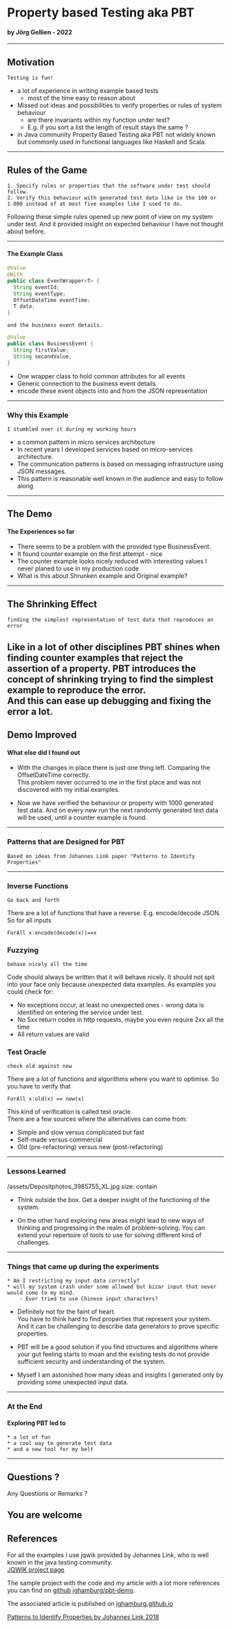 # Property based Testing aka PBT
#### by Jörg Gellien - 2022
---
## Motivation
	Testing is fun!
- a lot of experience in writing example based tests
  * most of the time easy to reason about
- Missed out ideas and possibilities to verify properties or rules of system behaviour
  - are there invariants within my function under test?
  - E.g. if you sort a list the length of result stays the same ?
- in Java community Property Based Testing aka PBT not widely known but commonly used in functional languages like Haskell and Scala.
---
## Rules of the Game
	1. Specify rules or properties that the software under test should follow.
	2. Verify this behaviour with generated test data like in the 100 or 1.000 instead of at most five examples like I used to do.

Following these simple rules opened up new point of view on my system under test. And it provided insight on expected behaviour I have not thought about before.

---
#### The Example Class
```java
@Value
@With
public class EventWrapper<T> {
  String eventId;
  String eventType;
  OffsetDateTime eventTime;
  T data;
}
```

	and the business event details.
```java
@Value
public class BusinessEvent {
  String firstValue;
  String secondValue;
}
```

* One wrapper class to hold common attributes for all events
* Generic connection to the business event details
* encode these event objects into and from the JSON representation  
---
### Why this Example
	I stumbled over it during my working hours
* a common pattern in micro services architecture
* In recent years I developed services based on micro-services architecture.  
* The communication patterns is based on messaging infrastructure using JSON messages.  
* This pattern is reasonable well known in the audience and easy to follow along
---
## The Demo
#### The Experiences so far

* There seems to be a problem with the provided type BusinessEvent.
* It found counter example on the first attempt - nice
* The counter example looks nicely reduced with interesting values I never planed to use in my production code
* What is this about Shrunken example and Original example?
---
## The Shrinking Effect
	finding the simplest representation of test data that reproduces an error
Like in a lot of other disciplines PBT shines when finding counter examples that reject the assertion of a property. PBT introduces the concept of shrinking trying to find the simplest example to reproduce the error.  
And this can ease up debugging and fixing the error a lot. 
---
## Demo Improved
#### What else did I found out

* With the changes in place there is just one thing left. Comparing the OffsetDateTime correctly.  
This problem never occurred to me in the first place and was not discovered with my initial examples.  

* Now we have verified the behaviour or property with 1000 generated test data. And on every new run the next randomly generated test data will be used, until a counter example is found.  
---
### Patterns that are Designed for PBT
	Based on ideas from Johannes Link paper "Patterns to Identify Properties"
---
### Inverse Functions
	Go back and forth
There are a lot of functions that have a reverse. E.g. encode/decode JSON. So for all inputs
```text
ForAll x:encode(decode(x))==x  
```
### Fuzzying  
	behave nicely all the time
Code should always be written that it will behave nicely. It should not spit into your face only because unexpected data examples. As examples you could check for:
* No exceptions occur, at least no unexpected ones - wrong data is identified on entering the
  service under test.
* No 5xx return codes in http requests, maybe you even require 2xx all the time
* All return values are valid
### Test Oracle
	check old against new
There are a lot of functions and algorithms where you want to optimise. So you have to verify that
```text
ForAll x:old(x) == new(x)
```

This kind of verification is called test oracle.  
There are a few sources where the alternatives can come from:

* Simple and slow versus complicated but fast
* Self-made versus commercial
* Old (pre-refactoring) versus new (post-refactoring)
---
### Lessons Learned

/assets/Depositphotos_3985755_XL.jpg
size: contain


* Think outside the box. Get a deeper insight of the functioning of the system.  

* On the other hand exploring new areas might lead to new ways of thinking and progressing in the realm of problem-solving. You can extend your repertoire of tools to use for solving different kind of challenges.
---
### Things that came up during the experiments
	* Am I restricting my input data correctly?
	* will my system crash under some allowed but bizar input that never would come to my mind. 
  		- Ever tried to use Chinese input characters?


* Definitely not for the faint of heart.  
You have to think hard to find properties that represent your system.  
And it can be challenging to describe data generators to prove specific properties.   

* PBT will be a good solution if you find structures and algorithms where your gut feeling starts to moan and the existing tests do not provide sufficient security and understanding of the system.

* Myself I am astonished how many ideas and insights I generated only by providing some unexpected input data.  
---
### At the End
#### Exploring PBT led to
	* a lot of fun
	* a cool way to generate test data
	* and a new tool for my belt
---
## Questions ?

Any Questions or Remarks ?

You are welcome
---
## References

For all the examples I use jqwik provided by Johannes Link, who is well known in the java testing community.  
[JQWIK project page](https://jqwik.net)

The sample project with the code and my article with a lot more references you can find on 
[github jghamburg/pbt-demo](https://github.com/jghamburg/pbt-demo).  

The associated article is published on [jghamburg.github.io](https://jghamburg.github.io/2022/01/02/001-java-property-based-testing.html)  

[Patterns to Identify Properties by Johannes Link 2018](https://blog.johanneslink.net/2018/07/16/patterns-to-find-properties)


